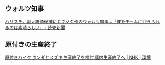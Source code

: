 ## ウォルツ知事

[ハリス氏、副大統領候補にミネソタ州のウォルツ知事…「彼をチームに迎えられるのは素晴らしい」 : 読売新聞](https://www.yomiuri.co.jp/world/uspresident/20240806-OYT1T50255/)

## 原付きの生産終了

[原付きバイク ホンダとスズキ 生産終了を検討 国内生産終了へ | NHK | 環境](https://www3.nhk.or.jp/news/html/20240807/k10014539331000.html)
